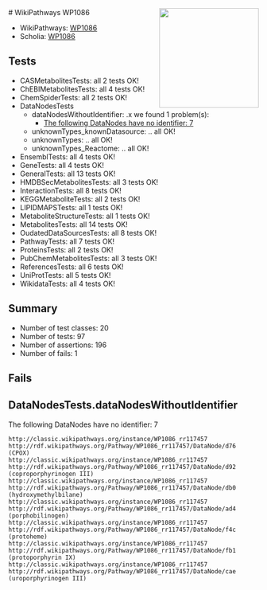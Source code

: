 <img style="float: right; width: 200px" src="https://upload.wikimedia.org/wikipedia/commons/thumb/8/83/Wplogo_with_text_500.png/640px-Wplogo_with_text_500.png" />
# WikiPathways WP1086

* WikiPathways: [WP1086](https://wikipathways.org/pathways/WP1086)
* Scholia: [WP1086](https://scholia.toolforge.org/wikipathways/WP1086)
## Tests
* CASMetabolitesTests: all 2 tests OK!
* ChEBIMetabolitesTests: all 4 tests OK!
* ChemSpiderTests: all 2 tests OK!
* DataNodesTests
    * dataNodesWithoutIdentifier: .x we found 1 problem(s):
        * [The following DataNodes have no identifier: 7](#d2d32fa6)
    * unknownTypes_knownDatasource: .. all OK!
    * unknownTypes: .. all OK!
    * unknownTypes_Reactome: .. all OK!
* EnsemblTests: all 4 tests OK!
* GeneTests: all 4 tests OK!
* GeneralTests: all 13 tests OK!
* HMDBSecMetabolitesTests: all 3 tests OK!
* InteractionTests: all 8 tests OK!
* KEGGMetaboliteTests: all 2 tests OK!
* LIPIDMAPSTests: all 1 tests OK!
* MetaboliteStructureTests: all 1 tests OK!
* MetabolitesTests: all 14 tests OK!
* OudatedDataSourcesTests: all 8 tests OK!
* PathwayTests: all 7 tests OK!
* ProteinsTests: all 2 tests OK!
* PubChemMetabolitesTests: all 3 tests OK!
* ReferencesTests: all 6 tests OK!
* UniProtTests: all 5 tests OK!
* WikidataTests: all 4 tests OK!


## Summary

* Number of test classes: 20
* Number of tests: 97
* Number of assertions: 196
* Number of fails: 1

## Fails

<a name="d2d32fa6" />

## DataNodesTests.dataNodesWithoutIdentifier

The following DataNodes have no identifier: 7
```
http://classic.wikipathways.org/instance/WP1086_rr117457 http://rdf.wikipathways.org/Pathway/WP1086_rr117457/DataNode/d76 (CPOX)
http://classic.wikipathways.org/instance/WP1086_rr117457 http://rdf.wikipathways.org/Pathway/WP1086_rr117457/DataNode/d92 (coproporphyrinogen III)
http://classic.wikipathways.org/instance/WP1086_rr117457 http://rdf.wikipathways.org/Pathway/WP1086_rr117457/DataNode/db0 (hydroxymethylbilane)
http://classic.wikipathways.org/instance/WP1086_rr117457 http://rdf.wikipathways.org/Pathway/WP1086_rr117457/DataNode/ad4 (porphobilinogen)
http://classic.wikipathways.org/instance/WP1086_rr117457 http://rdf.wikipathways.org/Pathway/WP1086_rr117457/DataNode/f4c (protoheme)
http://classic.wikipathways.org/instance/WP1086_rr117457 http://rdf.wikipathways.org/Pathway/WP1086_rr117457/DataNode/fb1 (protoporphyrin IX)
http://classic.wikipathways.org/instance/WP1086_rr117457 http://rdf.wikipathways.org/Pathway/WP1086_rr117457/DataNode/cae (uroporphyrinogen III)
```

